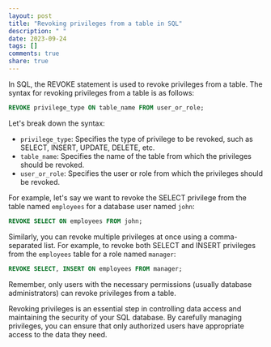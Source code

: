```yaml
---
layout: post
title: "Revoking privileges from a table in SQL"
description: " "
date: 2023-09-24
tags: []
comments: true
share: true
---
```


In SQL, the REVOKE statement is used to revoke privileges from a table. The syntax for revoking privileges from a table is as follows:

```sql
REVOKE privilege_type ON table_name FROM user_or_role;
```

Let's break down the syntax:

- `privilege_type`: Specifies the type of privilege to be revoked, such as SELECT, INSERT, UPDATE, DELETE, etc.
- `table_name`: Specifies the name of the table from which the privileges should be revoked.
- `user_or_role`: Specifies the user or role from which the privileges should be revoked.

For example, let's say we want to revoke the SELECT privilege from the table named `employees` for a database user named `john`:

```sql
REVOKE SELECT ON employees FROM john;
```

Similarly, you can revoke multiple privileges at once using a comma-separated list. For example, to revoke both SELECT and INSERT privileges from the `employees` table for a role named `manager`:

```sql
REVOKE SELECT, INSERT ON employees FROM manager;
```

Remember, only users with the necessary permissions (usually database administrators) can revoke privileges from a table.

Revoking privileges is an essential step in controlling data access and maintaining the security of your SQL database. By carefully managing privileges, you can ensure that only authorized users have appropriate access to the data they need.